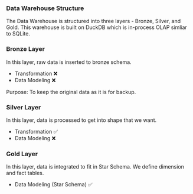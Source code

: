 ### Data Warehouse Structure
The Data Warehouse is structured into three layers - Bronze, Silver, and Gold.
This warehouse is built on DuckDB which is in-process OLAP simliar to SQLite.


### Bronze Layer
In this layer, raw data is inserted to bronze schema.
- Transformation ❌
- Data Modeling ❌

Purpose: To keep the original data as it is for backup.


### Silver Layer
In this layer, data is processed to get into shape that we want.
- Transformation ✅
- Data Modeling ❌


### Gold Layer
In this layer, data is integrated to fit in Star Schema. We define dimension and fact tables.
- Data Modeling (Star Schema) ✅
